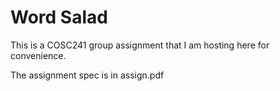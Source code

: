 # Word Salad

This is a COSC241 group assignment that I am hosting here for convenience.

The assignment spec is in assign.pdf